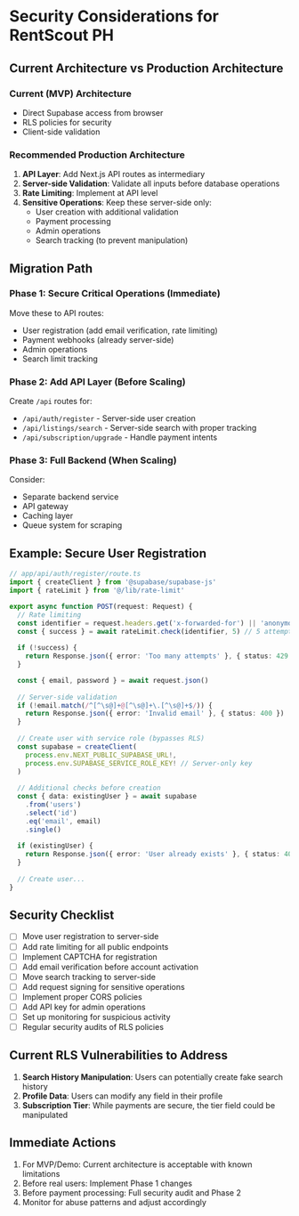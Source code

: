 # Security Considerations for RentScout PH

## Current Architecture vs Production Architecture

### Current (MVP) Architecture
- Direct Supabase access from browser
- RLS policies for security
- Client-side validation

### Recommended Production Architecture

1. **API Layer**: Add Next.js API routes as intermediary
2. **Server-side Validation**: Validate all inputs before database operations
3. **Rate Limiting**: Implement at API level
4. **Sensitive Operations**: Keep these server-side only:
   - User creation with additional validation
   - Payment processing
   - Admin operations
   - Search tracking (to prevent manipulation)

## Migration Path

### Phase 1: Secure Critical Operations (Immediate)
Move these to API routes:
- User registration (add email verification, rate limiting)
- Payment webhooks (already server-side)
- Admin operations
- Search limit tracking

### Phase 2: Add API Layer (Before Scaling)
Create `/api` routes for:
- `/api/auth/register` - Server-side user creation
- `/api/listings/search` - Server-side search with proper tracking
- `/api/subscription/upgrade` - Handle payment intents

### Phase 3: Full Backend (When Scaling)
Consider:
- Separate backend service
- API gateway
- Caching layer
- Queue system for scraping

## Example: Secure User Registration

```typescript
// app/api/auth/register/route.ts
import { createClient } from '@supabase/supabase-js'
import { rateLimit } from '@/lib/rate-limit'

export async function POST(request: Request) {
  // Rate limiting
  const identifier = request.headers.get('x-forwarded-for') || 'anonymous'
  const { success } = await rateLimit.check(identifier, 5) // 5 attempts per hour
  
  if (!success) {
    return Response.json({ error: 'Too many attempts' }, { status: 429 })
  }

  const { email, password } = await request.json()
  
  // Server-side validation
  if (!email.match(/^[^\s@]+@[^\s@]+\.[^\s@]+$/)) {
    return Response.json({ error: 'Invalid email' }, { status: 400 })
  }
  
  // Create user with service role (bypasses RLS)
  const supabase = createClient(
    process.env.NEXT_PUBLIC_SUPABASE_URL!,
    process.env.SUPABASE_SERVICE_ROLE_KEY! // Server-only key
  )
  
  // Additional checks before creation
  const { data: existingUser } = await supabase
    .from('users')
    .select('id')
    .eq('email', email)
    .single()
    
  if (existingUser) {
    return Response.json({ error: 'User already exists' }, { status: 409 })
  }
  
  // Create user...
}
```

## Security Checklist

- [ ] Move user registration to server-side
- [ ] Add rate limiting for all public endpoints
- [ ] Implement CAPTCHA for registration
- [ ] Add email verification before account activation
- [ ] Move search tracking to server-side
- [ ] Add request signing for sensitive operations
- [ ] Implement proper CORS policies
- [ ] Add API key for admin operations
- [ ] Set up monitoring for suspicious activity
- [ ] Regular security audits of RLS policies

## Current RLS Vulnerabilities to Address

1. **Search History Manipulation**: Users can potentially create fake search history
2. **Profile Data**: Users can modify any field in their profile
3. **Subscription Tier**: While payments are secure, the tier field could be manipulated

## Immediate Actions

1. For MVP/Demo: Current architecture is acceptable with known limitations
2. Before real users: Implement Phase 1 changes
3. Before payment processing: Full security audit and Phase 2
4. Monitor for abuse patterns and adjust accordingly